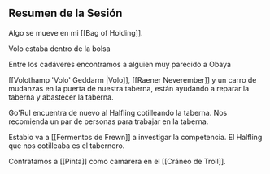 ## Resumen de la Sesión

Algo se mueve en mi [[Bag of Holding]].

Volo estaba dentro de la bolsa

Entre los cadáveres encontramos a alguien muy parecido a Obaya

[[Volothamp 'Volo' Geddarm |Volo]], [[Raener Neverember]] y un carro de mudanzas en la puerta de nuestra taberna, están ayudando a reparar la taberna y abastecer la taberna.

Go'Rul encuentra de nuevo al Halfling cotilleando la taberna. Nos recomienda un par de personas para trabajar en la taberna.

Estabio va a [[Fermentos de Frewn]] a investigar la competencia. El Halfling que nos cotilleaba es el tabernero.

Contratamos a [[Pinta]] como camarera en el [[Cráneo de Troll]].






